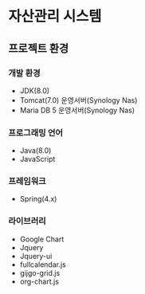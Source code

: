 # 자산관리 시스템
## 프로젝트 환경
### 개발 환경
- JDK(8.0)
- Tomcat(7.0) 운영서버(Synology Nas) 
- Maria DB 5 운영서버(Synology Nas)

### 프로그래밍 언어
- Java(8.0)
- JavaScript

### 프레임워크
- Spring(4.x)

### 라이브러리
- Google Chart
- Jquery
- Jquery-ui
- fullcalendar.js
- gijgo-grid.js
- org-chart.js

